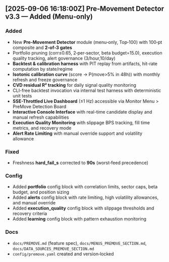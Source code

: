 ## [2025-09-06 16:18:00Z] Pre‑Movement Detector v3.3 — Added (Menu‑only)

### Added
- New **Pre‑Movement Detector** module (menu‑only, Top‑100) with 100‑pt composite and **2‑of‑3 gates**
- Portfolio pruning (corr≤0.65, 2‑per‑sector, beta budget=15.0), execution quality tracking, alert governance (3/hour,10/day)
- **Backtest & calibration harness** with PIT replay from artifacts, hit-rate computation by state/regime
- **Isotonic calibration curve** (score → P(move>5% in 48h)) with monthly refresh and freeze governance
- **CVD residual R² tracking** for daily signal quality monitoring
- CLI-free backtest invocation via internal test harness with deterministic unit tests
- **SSE-Throttled Live Dashboard** (≤1 Hz) accessible via Monitor Menu > PreMove Detection Board
- **Interactive Console Interface** with real-time candidate display and manual refresh capabilities
- **Execution Quality Monitoring** with slippage BPS tracking, fill time metrics, and recovery mode
- **Alert Rate Limiting** with manual override support and volatility allowance

### Fixed
- Freshness **hard_fail_s** corrected to **90s** (worst‑feed precedence)

### Config
- Added **portfolio** config block with correlation limits, sector caps, beta budget, and position sizing
- Added **alerts** config block with rate limiting, high volatility allowances, and manual override
- Added **execution_quality** config block with slippage thresholds and recovery criteria  
- Added **learning** config block with pattern exhaustion monitoring

### Docs
- `docs/PREMOVE.md` (feature spec), `docs/MENUS_PREMOVE_SECTION.md`, `docs/DATA_SOURCES_PREMOVE_SECTION.md`
- `config/premove.yaml` created and version‑locked
